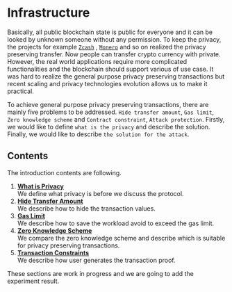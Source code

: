 # Infrastructure

Basically, all public blockchain state is public for everyone and it can be looked by unknown someone without any permission. To keep the privacy, the projects for example [`Zcash`](https://z.cash/) , [`Monero`](https://www.getmonero.org/) and so on realized the privacy preserving transfer. Now people can transfer crypto currency with private. However, the real world applications require more complicated functionalities and the blockchain should support various of use case. It was hard to realize the general purpose privacy preserving transactions but recent scaling and privacy technologies evolution allows us to make it practical.

To achieve general purpose privacy preserving transactions, there are mainly five problems to be addressed. `Hide transfer amount`, `Gas limit`, `Zero knowledge scheme` and `Contract constraint`, `Attack protection`. Firstly, we would like to define `what is the privacy` and describe the solution. Finally, we would like to describe `the solution for the attack`.

## Contents

The introduction contents are following.

1. [**What is Privacy**](what_is_privacy.md)  
    We define what privacy is before we discuss the protocol.
2. [**Hide Transfer Amount**](hide_transfer_amount.md)  
    We describe how to hide the transaction values.
3. [**Gas Limit**](gas_limit.md)  
    We describe how to save the workload avoid to exceed the gas limit.
4. [**Zero Knowledge Scheme**](zero_knowledge_scheme.md)  
    We compare the zero knowledge scheme and describe which is suitable for privacy preserving transactions.
5. [**Transaction Constraints**](../constraints/confidential_transfer_constraints.md)  
    We describe how user generates the transaction proof.

These sections are work in progress and we are going to add the experiment result.
